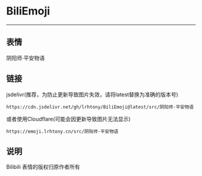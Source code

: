 # BiliEmoji
---
## 表情
阴阳师·平安物语
## 链接
jsdelivr(推荐，为防止更新导致图片失效，请将latest替换为准确的版本号)
```
https://cdn.jsdelivr.net/gh/lrhtony/BiliEmoji@latest/src/阴阳师·平安物语
```
或者使用Cloudflare(可能会因更新导致图片无法显示)
```
https://emoji.lrhtony.cn/src/阴阳师·平安物语
```
## 说明
Bilibili 表情的版权归原作者所有
